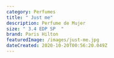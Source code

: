 ```yaml
---
category: Perfumes
title: " Just me"
description: Perfume de Mujer
size: " 3.4 EDP SP  "
brand: Paris Hilton
featuredImage: /images/just-me.jpg
dateCreated: 2020-10-20T00:56:20.049Z
---
```

